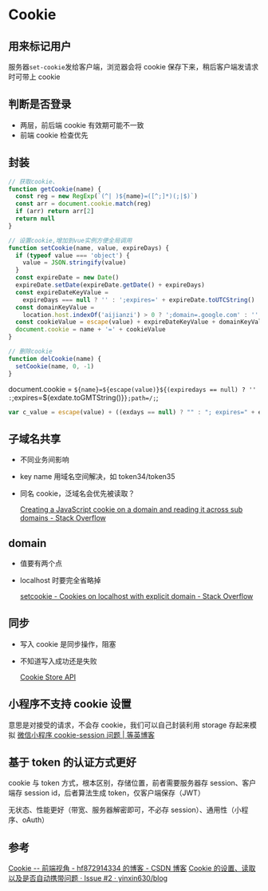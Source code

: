 # Cookie

## 用来标记用户

服务器`set-cookie`发给客户端，浏览器会将 cookie 保存下来，稍后客户端发请求时可带上 cookie

## 判断是否登录

- 两层，前后端 cookie 有效期可能不一致
- 前端 cookie 检查优先

## 封装

```js
// 获取cookie、
function getCookie(name) {
  const reg = new RegExp(`(^| )${name}=([^;]*)(;|$)`)
  const arr = document.cookie.match(reg)
  if (arr) return arr[2]
  return null
}

// 设置cookie,增加到vue实例方便全局调用
function setCookie(name, value, expireDays) {
  if (typeof value === 'object') {
    value = JSON.stringify(value)
  }
  const expireDate = new Date()
  expireDate.setDate(expireDate.getDate() + expireDays)
  const expireDateKeyValue =
    expireDays === null ? '' : ';expires=' + expireDate.toUTCString()
  const domainKeyValue =
    location.host.indexOf('aijianzi') > 0 ? ';domain=.google.com' : ''
  const cookieValue = escape(value) + expireDateKeyValue + domainKeyValue
  document.cookie = name + '=' + cookieValue
}

// 删除cookie
function delCookie(name) {
  setCookie(name, 0, -1)
}
```

document.cookie = `${name}=${escape(value)}${(expiredays == null) ? '' :`;expires=\${exdate.toGMTString()}`};path=/;`;

```js
var c_value = escape(value) + ((exdays == null) ? "" : "; expires=" + exdate.toUTCString());
```

## 子域名共享

- 不同业务间影响
- key name 用域名空间解决，如 token34/token35
- 同名 cookie，泛域名会优先被读取？

  [Creating a JavaScript cookie on a domain and reading it across sub domains - Stack Overflow](https://stackoverflow.com/questions/5671451/creating-a-javascript-cookie-on-a-domain-and-reading-it-across-sub-domains)

## domain

- 值要有两个点
- localhost 时要完全省略掉

  [setcookie - Cookies on localhost with explicit domain - Stack Overflow](https://stackoverflow.com/questions/1134290/cookies-on-localhost-with-explicit-domain)

## 同步

- 写入 cookie 是同步操作，阻塞
- 不知道写入成功还是失败

  [Cookie Store API](https://wicg.github.io/cookie-store/#intro-proposed-change)

## 小程序不支持 cookie 设置

意思是对接受的请求，不会存 cookie，我们可以自己封装利用 storage 存起来模拟
[微信小程序 cookie-session 问题 | 等英博客](https://www.waitig.com/%25E5%25BE%25AE%25E4%25BF%25A1%25E5%25B0%258F%25E7%25A8%258B%25E5%25BA%258Fcookie-session%25E9%2597%25AE%25E9%25A2%2598.html)

## 基于 token 的认证方式更好

cookie 与 token 方式，根本区别，存储位置，前者需要服务器存 session、客户端存 session id，后者算法生成 token，仅客户端保存（JWT）

无状态、性能更好（带宽、服务器解密即可，不必存 session）、通用性（小程序、oAuth）

## 参考

[Cookie -- 前端视角 - hf872914334 的博客 - CSDN 博客](https://blog.csdn.net/hf872914334/article/details/78979007)
[Cookie 的设置、读取以及是否自动携带问题 · Issue #2 · yinxin630/blog](https://github.com/yinxin630/blog/issues/2)

